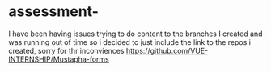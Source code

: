 # assessment-
I have been having issues trying to do content to the branches I created and was running out of time so i decided to just include the link to the repos i created, sorry for thr inconviences 
https://github.com/VUE-INTERNSHIP/Mustapha-forms
